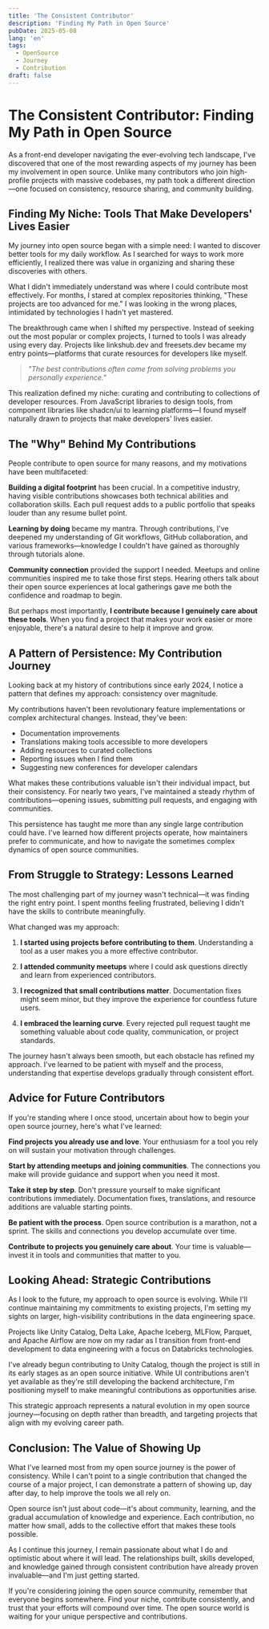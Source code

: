 ```yaml
---
title: 'The Consistent Contributor'
description: 'Finding My Path in Open Source'
pubDate: 2025-05-08
lang: 'en'
tags:
  - OpenSource
  - Journey
  - Contribution
draft: false
---
```


# The Consistent Contributor: Finding My Path in Open Source

As a front-end developer navigating the ever-evolving tech landscape, I've discovered that one of the most rewarding aspects of my journey has been my involvement in open source. Unlike many contributors who join high-profile projects with massive codebases, my path took a different direction—one focused on consistency, resource sharing, and community building.

## Finding My Niche: Tools That Make Developers' Lives Easier

My journey into open source began with a simple need: I wanted to discover better tools for my daily workflow. As I searched for ways to work more efficiently, I realized there was value in organizing and sharing these discoveries with others.

What I didn't immediately understand was where I could contribute most effectively. For months, I stared at complex repositories thinking, "These projects are too advanced for me." I was looking in the wrong places, intimidated by technologies I hadn't yet mastered.

The breakthrough came when I shifted my perspective. Instead of seeking out the most popular or complex projects, I turned to tools I was already using every day. Projects like linkshub.dev and freesets.dev became my entry points—platforms that curate resources for developers like myself.

> _"The best contributions often come from solving problems you personally experience."_

This realization defined my niche: curating and contributing to collections of developer resources. From JavaScript libraries to design tools, from component libraries like shadcn/ui to learning platforms—I found myself naturally drawn to projects that make developers' lives easier.

## The "Why" Behind My Contributions

People contribute to open source for many reasons, and my motivations have been multifaceted:

**Building a digital footprint** has been crucial. In a competitive industry, having visible contributions showcases both technical abilities and collaboration skills. Each pull request adds to a public portfolio that speaks louder than any resume bullet point.

**Learning by doing** became my mantra. Through contributions, I've deepened my understanding of Git workflows, GitHub collaboration, and various frameworks—knowledge I couldn't have gained as thoroughly through tutorials alone.

**Community connection** provided the support I needed. Meetups and online communities inspired me to take those first steps. Hearing others talk about their open source experiences at local gatherings gave me both the confidence and roadmap to begin.

But perhaps most importantly, **I contribute because I genuinely care about these tools**. When you find a project that makes your work easier or more enjoyable, there's a natural desire to help it improve and grow.

## A Pattern of Persistence: My Contribution Journey

Looking back at my history of contributions since early 2024, I notice a pattern that defines my approach: consistency over magnitude.

My contributions haven't been revolutionary feature implementations or complex architectural changes. Instead, they've been:

- Documentation improvements
- Translations making tools accessible to more developers
- Adding resources to curated collections
- Reporting issues when I find them
- Suggesting new conferences for developer calendars

What makes these contributions valuable isn't their individual impact, but their consistency. For nearly two years, I've maintained a steady rhythm of contributions—opening issues, submitting pull requests, and engaging with communities.

This persistence has taught me more than any single large contribution could have. I've learned how different projects operate, how maintainers prefer to communicate, and how to navigate the sometimes complex dynamics of open source communities.

## From Struggle to Strategy: Lessons Learned

The most challenging part of my journey wasn't technical—it was finding the right entry point. I spent months feeling frustrated, believing I didn't have the skills to contribute meaningfully.

What changed was my approach:

1. **I started using projects before contributing to them**. Understanding a tool as a user makes you a more effective contributor.

2. **I attended community meetups** where I could ask questions directly and learn from experienced contributors.

3. **I recognized that small contributions matter**. Documentation fixes might seem minor, but they improve the experience for countless future users.

4. **I embraced the learning curve**. Every rejected pull request taught me something valuable about code quality, communication, or project standards.

The journey hasn't always been smooth, but each obstacle has refined my approach. I've learned to be patient with myself and the process, understanding that expertise develops gradually through consistent effort.

## Advice for Future Contributors

If you're standing where I once stood, uncertain about how to begin your open source journey, here's what I've learned:

**Find projects you already use and love**. Your enthusiasm for a tool you rely on will sustain your motivation through challenges.

**Start by attending meetups and joining communities**. The connections you make will provide guidance and support when you need it most.

**Take it step by step**. Don't pressure yourself to make significant contributions immediately. Documentation fixes, translations, and resource additions are valuable starting points.

**Be patient with the process**. Open source contribution is a marathon, not a sprint. The skills and connections you develop accumulate over time.

**Contribute to projects you genuinely care about**. Your time is valuable—invest it in tools and communities that matter to you.

## Looking Ahead: Strategic Contributions

As I look to the future, my approach to open source is evolving. While I'll continue maintaining my commitments to existing projects, I'm setting my sights on larger, high-visibility contributions in the data engineering space.

Projects like Unity Catalog, Delta Lake, Apache Iceberg, MLFlow, Parquet, and Apache Airflow are now on my radar as I transition from front-end development to data engineering with a focus on Databricks technologies.

I've already begun contributing to Unity Catalog, though the project is still in its early stages as an open source initiative. While UI contributions aren't yet available as they're still developing the backend architecture, I'm positioning myself to make meaningful contributions as opportunities arise.

This strategic approach represents a natural evolution in my open source journey—focusing on depth rather than breadth, and targeting projects that align with my evolving career path.

## Conclusion: The Value of Showing Up

What I've learned most from my open source journey is the power of consistency. While I can't point to a single contribution that changed the course of a major project, I can demonstrate a pattern of showing up, day after day, to help improve the tools we all rely on.

Open source isn't just about code—it's about community, learning, and the gradual accumulation of knowledge and experience. Each contribution, no matter how small, adds to the collective effort that makes these tools possible.

As I continue this journey, I remain passionate about what I do and optimistic about where it will lead. The relationships built, skills developed, and knowledge gained through consistent contribution have already proven invaluable—and I'm just getting started.

If you're considering joining the open source community, remember that everyone begins somewhere. Find your niche, contribute consistently, and trust that your efforts will compound over time. The open source world is waiting for your unique perspective and contributions.
